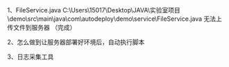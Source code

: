 1、FileService.java
C:\Users\15017\Desktop\JAVA\实验室项目\demo\src\main\java\com\autodeploy\demo\service\FileService.java
无法上传文件到服务器 （完成）

2、怎么做到让服务器部署好环境后，自动执行脚本

3、日志采集工具
